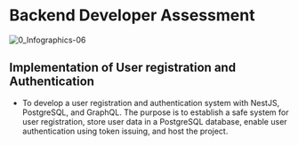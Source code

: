 # Backend Developer Assessment

![0_Infographics-06](https://github.com/Obaflour/alx-higher_level_programming/assets/111001224/fe5a9bd4-b2c9-4cd4-8fab-dd7c4f51796d)


## Implementation of User registration and Authentication

- To develop a user registration and authentication system with NestJS, PostgreSQL, and GraphQL. The purpose is to establish a safe system for user registration, store user data in a PostgreSQL database, enable user authentication using token issuing, and host the project.
